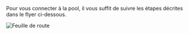 Pour vous connecter à la pool, il vous suffit de suivre les étapes décrites dans le flyer ci-dessous.



![Feuille de route](https://github.com/user-attachments/assets/10e08d40-cd0e-4445-92ea-57d55f3ad9d0)
